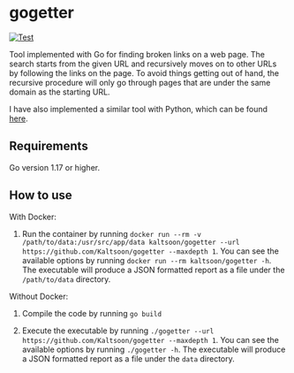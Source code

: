 # gogetter

[![Test](https://github.com/Kaltsoon/gogetter/actions/workflows/test.yml/badge.svg)](https://github.com/Kaltsoon/gogetter/actions/workflows/test.yml)

Tool implemented with Go for finding broken links on a web page. The search starts from the given URL and recursively moves on to other URLs by following the links on the page. To avoid things getting out of hand, the recursive procedure will only go through pages that are under the same domain as the starting URL.

I have also implemented a similar tool with Python, which can be found [here](https://github.com/Kaltsoon/dead-link-checker).

## Requirements

Go version 1.17 or higher.

## How to use

With Docker:

1. Run the container by running `docker run --rm -v /path/to/data:/usr/src/app/data kaltsoon/gogetter --url https://github.com/Kaltsoon/gogetter --maxdepth 1`. You can see the available options by running `docker run --rm kaltsoon/gogetter -h`. The executable will produce a JSON formatted report as a file under the `/path/to/data` directory.

Without Docker:

1. Compile the code by running `go build`

2. Execute the executable by running `./gogetter --url https://github.com/Kaltsoon/gogetter --maxdepth 1`. You can see the available options by running `./gogetter -h`. The executable will produce a JSON formatted report as a file under the `data` directory.

